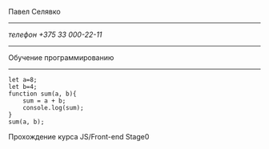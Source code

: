 Павел Селявко
**********
*телефон +375 33 000-22-11*
**********
Обучение программированию
**********
```
let a=8;
let b=4;
function sum(a, b){
    sum = a + b;
    console.log(sum);
}
sum(a, b);
```
Прохождение курса JS/Front-end Stage0